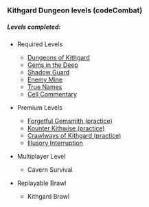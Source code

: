 ### Kithgard Dungeon levels (codeCombat)

##### Levels completed:
+ Required Levels
	+ [Dungeons of Kithgard](001-Dungeons_Of_Kithgard/)
	+ [Gems in the Deep](002-Gems_in_the_Deep/)
	+ [Shadow Guard](004-Shadow_Guard/)
	+ [Enemy Mine](006-Enemy_Mine/)
	+ [True Names](007-True_Names/)
	+ [Cell Commentary](009-Cell_Commentary/)

+ Premium Levels
	+ [Forgetful Gemsmith (practice)](003-Forgetful_Gemsmith/)
	+ [Kounter Kithwise (practice)](005-Kounter_Kithwise/)
	+ [Crawlways of Kithgard (practice)](008-Crawlways_of_Kithgard/)
	+ [Illusory Interruption](010-Illusory_Interruption/)

+ Multiplayer Level
	+ Cavern Survival

+ Replayable Brawl
	+ Kithgard Brawl

